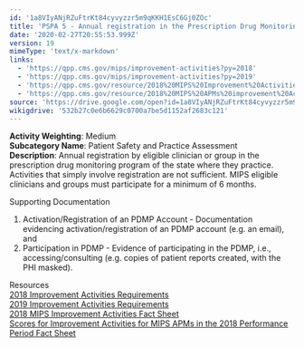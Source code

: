 ```yaml
---
id: '1a8VIyANjRZuFtrKt84cyvyzzr5m9qKKH1EsC6Gj0ZOc'
title: 'PSPA 5 - Annual registration in the Prescription Drug Monitoring Program'
date: '2020-02-27T20:55:53.999Z'
version: 19
mimeType: 'text/x-markdown'
links:
  - 'https://qpp.cms.gov/mips/improvement-activities?py=2018'
  - 'https://qpp.cms.gov/mips/improvement-activities?py=2019'
  - 'https://qpp.cms.gov/resource/2018%20MIPS%20Improvement%20Activities%20Fact%20Sheet'
  - 'https://qpp.cms.gov/resource/2018%20MIPS%20APMs%20improvement%20Activities%20scores%20fact%20sheet'
source: 'https://drive.google.com/open?id=1a8VIyANjRZuFtrKt84cyvyzzr5m9qKKH1EsC6Gj0ZOc'
wikigdrive: '532b27c0e6b6629c0700a7be5d1152af2683c121'
---
```





**Activity Weighting**: Medium  
**Subcategory Name**: Patient Safety and Practice Assessment  
**Description**: Annual registration by eligible clinician or group in the prescription drug monitoring program of the state where they practice. Activities that simply involve registration are not sufficient. MIPS eligible clinicians and groups must participate for a minimum of 6 months.




Supporting Documentation
1. Activation/Registration of an PDMP Account - Documentation evidencing activation/registration of an PDMP account (e.g. an email), and 
2. Participation in PDMP - Evidence of participating in the PDMP, i.e., accessing/consulting (e.g. copies of patient reports created, with the PHI masked).




Resources  
[2018 Improvement Activities Requirements](https://qpp.cms.gov/mips/improvement-activities?py=2018)  
[2019 Improvement Activities Requirements](https://qpp.cms.gov/mips/improvement-activities?py=2019)  
[2018 MIPS Improvement Activities Fact Sheet](https://qpp.cms.gov/resource/2018%20MIPS%20Improvement%20Activities%20Fact%20Sheet)  
[Scores for Improvement Activities for MIPS APMs in the 2018 Performance Period Fact Sheet](https://qpp.cms.gov/resource/2018%20MIPS%20APMs%20improvement%20Activities%20scores%20fact%20sheet)

